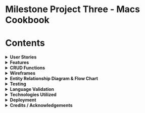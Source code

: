 # Milestone Project Three - Macs Cookbook
# Contents
<details>
<summary><b>User Stories<b></summary>

## Site ownership goals
The site was created for a fictional owner who requires a cookbook app for users to log in and share recipes for a community culinary experience.
## Visitor/User Goals
### Logged in user goals

As a logged in user, I would like to be able to contribute my own recipes to the site

As a logged in user, I would like to be able to adjust and delete the recipes I have submitted on the website at my own leisure

As a logged in user, I would like the flexibility to change my email and password when I need to

As a logged in user I would like to be able to navigate around the site structure easily and understand the layout of the site instinctively

As a logged user, I would like to be able to delete my account if I decide to leave the site at a later date

### Logged out user goals

As a logged out user, I would like to be able to access the register page to create an account and get feedback based on a successful registration

As a logged out user, I would like to be able to sign in and access the site

As a logged out user, I would like feedback on my form submissions and and confirmation of loggin out successfully

### Logged in admin goals

As an admin, I would like to be able to grant/remove admin access to trusted users on the site

As an admin, I would like to see which users currently have admin privileges on the site for a clear picture of who has access

As a admin, I would like to be able to police the site using my permissions as a way to edit/remove other users recipes if they are used inappropriately on the site.
</details>

<details>
<summary><b>Features</b></summary>

## Site wide
The implementation of a global navbar and footer to make a uniform user experience has been completed site wide
- As a logged in user I would like to be able to navigate around the site structure easily and understand the layout of the site instinctively
## Pre Login
The user experience is limited to only 2 pages before logging in, from here they can navigate to the login page or sign up page
## Home Page
On the home page, users can take the opportunity to view both their own created recipes, and also the communities additions to the site, the CRUD functionality on the home page is read only by design to ensure that the recipes of other users are protected and cannot be edited or deleted. If a user clicks on view recipe to expand this page, they can see a more in depth view of the recipe they have clicked, and if they are an administrator of the site or the owner of the recipe they will have access to edit or delete on that page.
## Account Page
In the account page the user is presented with a collapsible set of forms offering multiple functionalities
### Change Password
The user can opt to change the password in the database by supplying the app with the old password and the new request to take its place, the user is once again given a modal to confirm and guard against accidental changes. The act of supplying the old password is used as a security measure to prevent malicious intent on the site.
### Change email
In the email section of the page the user is presented with the current email address linked to the account for reference, they are given the option to change to a new email via a form and presented with a modal to confirm the selection and submit to the database. Due to the database model requiring each email to be unique, if the user requests an email already in the database it will reject the request and provide feedback to the user on the nature of the rejection.
### Delete account
The user is provided with an option to remove the account from the database after supplying the form with the email associated to their own account, the function queries the email provided with the current session user to prevent and foul play and only allow for the deletion of the logged in account.
## Recipes Page
In the recipes page, the user is able to view all recipe submissions made by themselves with the option to update the recipes and also to delete them.

Upon clicking the edit button, the user is directed to a prefilled form referencing all of the recipes current values, allowing the user to change whatever is neccessary and resubmit the form back to the database to be updated.

To ensure no accidental deletions of the recipes, a modal has been implemented requiring the user to confirm the attempt before the recipe is removed from the database
## Admin Features
On the admin page, an admin can add or remove access to admin features using the user email of the account needing the access using a simple form with a checkbox to add/remove privilege

The admin page also allows admins to view other admins on the site for clarity to protect against unwanted or unneccesary access of the privileges.

Additionally, having admin permission also lets users edit and delete recipes on the home page that they do not own to ensure compliance with site etiquette.

## Error Pages
### 404 Error
An error page was designed for a 404 error and allows the user to navigate back to the home page if logged in using a button on the page, if the user is not logged in it will direct them to the login page
### 500 Error
An error page was designed for a 500 error and allows the user to navigate back to the home page if logged in using a button on the page, if the user is not logged in it will direct them to the login page
## Features left to implement
### Forgot Password Form
A feature that can be implemented in the future would be the forgot password form, I would place this at the bottom of the login page and use the following steps to implement the feature.

- Fill email form
- Query database for email
- If it exists, connect to an API to send email and allow the user to change password using the change password function.

### If/Else statement for admins
The site was built using an if else statement regarding admins and will only display the admin page on the navigation menu if the user does have admin permissions, if a non admin user tries to access this page via the URL they will be returned home and have a message flashed on screen to inform them they are not an administrator
</details>

<details>
<summary><b>CRUD Functions</b></summary>

### Create
Sign In function
- As a logged out user, I would like to be able to sign in and access the site
- As a logged out user, I would like to be able to access the register page to create an account and get feedback based on a successful registration

Create recipe function
- As a logged in user, I would like to be able to contribute my own recipes to the site

### Read
Reads database to filter all recipes to home page

Reads database to filter current user recipe to recipes page

Reads database to filter first name to replace "Mac's Cookbook' in title

Reads database to supply email in account page

Verifies old email, password and current email before allowing changes on account page

Admins can view other admin users via the admin page
### Update
User can update recipes that is associated with their account
- As a logged in user, I would like to be able to adjust and delete the recipes I have submitted on the website at my own leisure

The user can change email addresses for the account if neccessary in the database
- As a logged in user, I would like the flexibility to change my email and password when I need t

The user can update the account password via the account page
- As a logged in user, I would like the flexibility to change my email and password when I need to

Toggle admin function
- As an admin, I would like to be able to grant/remove admin access to trusted users on the site

### Delete
The user has the option to remove/delete recipes from their account and the database

The user can delete the account from the website permanently
- As a logged user, I would like to be able to delete my account if I decide to leave the site at a later date
</details>

<details>
<summary><b>Wireframes</b></summary>

## Login
Wire frames of the login page were created to provide a positive user experience, offering clear contrasts and large font sizes with minimal clutter

![Login Desktop Wireframe](/cookbook/docs/Wireframes/Desktop/signin-desktop.png "Login Desktop Wireframe")

## Sign Up
The sign up page wireframe was created with the idea of keeping the screen clutter free and easy to read.

![Register Desktop Wireframe](/cookbook/docs/Wireframes/Desktop/signup-desktop.png "Register Desktop Wireframe")

## Home
The home wireframe was designed to allow for a display of community recipes and allow the user to browse freely for inspiration

![Home Desktop Wireframe](/cookbook/docs/Wireframes/Desktop/home-desktop.png "Home Desktop Wireframe")

## Recipes
The recipes page wireframe was designed to show the users recipes in a clear and uncluttered manner offering good contrast ratios and easy to read buttons

![Recipes Desktop Wireframe](/cookbook/docs/Wireframes/Desktop/recipes-desktop.png "Recipes Desktop Wireframe")

## Add a recipe
The add a recipe form was created with the intention of allowing the user to upload recipes in a simple manner providing the necessary information alongside verification of the submission

![Add recipes Desktop Wireframe](/cookbook/docs/Wireframes/Desktop/add-recipe-desktop.png "Add recipes Desktop Wireframe")

## Edit a recipe
The edit page was designed to be clear and concise with one form only. allowing the user to focus on the editing with minimal distractions

![Edit recipes Desktop Wireframe](/cookbook/docs/Wireframes/Desktop/edit-recipe-desktop.png "Edit recipes Desktop Wireframe")

## Account
The account page was designed to be collapsible to allow for minimal screen clutter when filling out forms in the page

![Account Desktop Wireframe](/cookbook/docs/Wireframes/Desktop/account-desktop.png "Account Desktop Wireframe")

## Admin
The admin page was designed to allow admin access on the site.

![Admin Desktop Wireframe](/cookbook/docs/Wireframes/Desktop/admin-desktop.png "Admin Desktop Wireframe")
## Expand Recipe 
The expand recipe page is active when clicking view on a recipe and queries the individual recipe for display on its own page for viewing.

![Expand recipe Desktop Wireframe](/cookbook/docs/Wireframes/Desktop/expand-recipe-desktop.png "Expand recipe Desktop Wireframe")
</details>
<details>
<summary><b>Entity Relationship Diagram & Flow Chart</b></summary>

## ERD Diagram

![ERD Diagram](/cookbook/docs/Diagrams/erd-diagram.png "ERD Diagram")

## Flow charts
### Login/Register
![Login flow chart](/cookbook/docs/Diagrams/login-chart.png "Login flow chart")

The login functionality of the site is presented to the user on page load alongside the sign up page in the navigation. The user is restricted to these pages until they are authenticated. If a user signs up to the site they are redirected on successful registration to the login page to continue the use of the site. 

### Delete Account
![Delete account flow chart](/cookbook/docs/Diagrams/delete-account-chart.png "Delete account flow chart")

The functionality regarding deleting an account begins at the account page once the user has logged in, the user must click the collapsible to show the delete account portion of the page and also confirm their intentions to delete by entering the email associated with that account. On form submission the backend queries the database using the current user ID and if the email written in the input field matched the current user email, the account is deleted.

### Email Changed
![Email changed flow chart](/cookbook/docs/Diagrams/email-changed-chart.png "Email changed flow chart")

The email change section of the site starts with displaying the users currently associated email with the site account, it then offers an input field for the user to submit a new email validated by the HTML before offering a modal to confirm the user choice. If the user clicks the modal the database will be queried and if no account is linked with the new email already, it will be assigned to the account. Otherwise feedback will be given to the user regarding the email being used.

### Password Change
![Password change flow chart](/cookbook/docs/Diagrams/password-change-chart.png "Password change flow chart")

The account page offers functionality for a password change to the user, the form required the user to confirm the current account password as verification of the intention to change the account, and also a new password to replace it. The database is then queried and if the current password matches the one in the database storage, it will be replaced by the new password.

### Add Recipe
![Add recipe flow chart](/cookbook/docs/Diagrams/add-recipe-chart.png "Add recipe flow chart")

The add recipe function is a simple form validated by HTML for the user to fill out. On submission of the form the database will commit the recipe to storage and reload the recipes page to show the new recipe as a card with the option to edit and delete.

### Edit Recipe
![Edit recipe flow chart](/cookbook/docs/Diagrams/edit-recipe-chart.png "Edit recipe flow chart")

Similar to the add recipe function the edit recipe uses the same form however targets the recipe ID passed to the function when clicking edit on a recipe card that the user owns. Users can only edit their own recipes.

### Delete Recipe
![Delete recipe flow chart](/cookbook/docs/Diagrams/delete-recipe-chart.png "Delete recipe flow chart")

The delete recipe function, much like the edit recipe is only available via the your recipes page and can only be used on a recipe that is owned by the current user, the function also has a modal to confirm deletion to prevent accidental deletes.

### Admin Toggle
The admin toggle function allows for a user to use the admin access panel to enable or disable additional permissions to users on the site, the checkbox next to the input field will (if ticked) enable permissions to the email submitted, if not checked and an email is submitted it will remove permissions. The function does not allow the user with the id of 1 to have permissions removed. 
</details>
<details>
<summary><b>Testing</b></summary>

## Wave testing
### 404
The 404 page was wave tested and reported the following.
![Wave testing 404](/cookbook/docs/testing/wave/desktop/wave-404-desktop.png "Wave testing 404")
### 500
The 500 page fed these stats back when wave tested
![Wave testing 500](/cookbook/docs/testing/wave/desktop/wave-500-desktop.png "Wave testing 500")
### Home
The home page gave the following results when ran through the wave tool
![Wave testing Home](/cookbook/docs/testing/wave/desktop/wave-home-desktop.png "Wave testing Home")
### Admin
The admin page reported the following results when using the wave tool.
![Wave testing Admin](/cookbook/docs/testing/wave/desktop/wave-admin-desktop.png "Wave testing Admin")
### Account
The account page was also waved, and returned these results
![Wave testing Account](/cookbook/docs/testing/wave/desktop/wave-account-desktop.png "Wave testing Account")
### Add Recipe
The add a recipe page returned the following
![Wave testing Add Recipe](/cookbook/docs/testing/wave/desktop/wave-add-recipe-desktop.png "Wave testing Add Recipe")
### Edit Recipe
The edit recipe page returned these results when waved
![Wave testing Edit Recipe](/cookbook/docs/testing/wave/desktop/wave-edit-recipe-desktop.png "Wave testing Edit Recipe")
### Recipes
The recipe page was waved and gave the below stats
![Wave testing Recipes](/cookbook/docs/testing/wave/desktop/wave-recipes-desktop.png "Wave testing Recipes")
### Sign up
The sign-up page also was ran through the tool, here are the results
![Wave testing Sign up](/cookbook/docs/testing/wave/desktop/wave-signup-desktop.png "Wave testing Sign up")
### Login
The login page returned the following results
![Wave testing Login](/cookbook/docs/testing/wave/desktop/wave-login-desktop.png "Wave testing Login")

## Lighthouse Testing
### Home
The website, in addition to using the wave tool was assessed using the Lighthouse technology of Google chrome, when using that technology on the home page it gave these stats.
![Lighthouse testing Home](/cookbook/docs/testing/lighthouse/home-lighthouse.png "Lighthouse testing Home")
### Admin
The admin page related the below stats when using the tool.
![Lighthouse testing Admin](/cookbook/docs/testing/lighthouse/admin-lighthouse.png "Lighthouse testing Admin")
### Account
the account page was also put in to lighthouse and returned these values.
![Lighthouse testing Account](/cookbook/docs/testing/lighthouse/account-lighthouse.png "Lighthouse testing Account")
### Add Recipe
When using Lighthouse on the add recipe page, it returns this analysis.
![Lighthouse testing Add Recipe](/cookbook/docs/testing/lighthouse/add-recipe-lighthouse.png "Lighthouse testing Add Recipe")
### Edit Recipe
The edit recipe page analysis from lighthouse is as follows.
![Lighthouse testing Edit Recipe](/cookbook/docs/testing/lighthouse/edit-recipe-lighthouse.png "Lighthouse testing Edit Recipe")
### Recipes
When assessing the recipes page in lighthouse, it returns these values.
![Lighthouse testing Recipes](/cookbook/docs/testing/lighthouse/recipes-lighthouse.png "Lighthouse testing Recipes")
### Sign up
The sign-up page was also assessed, the report purported the following. The page unfortunately did not return as high a score as the others majoritively due to unused JavaScript. These scripts are inherited from the base template as initializes site wide.
![Lighthouse testing Sign up](/cookbook/docs/testing/lighthouse/signup-lighthouse.png "Lighthouse testing Sign up")
### Login
The login page was also assessed and returned the following, again this page was negatively impacted during these tests by loading unused JavaScript on the page as a result of inheriting from the base template.
![Lighthouse testing Login](/cookbook/docs/testing/lighthouse/login-lighthouse.png "Lighthouse testing Login")
## Functional Testing
### Bugs

</details>
<details>
<summary>Language Validation</summary>
## HTML
The html parts of the website have been ran through validation software to ensure compliance with HTML standards on the web. You can see the reports below.
## CSS
The stylesheets were assessed using jigsaw to analyse CSS compliance with standard practises and returned the following.
## JavaScript/jQuery
The JavaScript/JQuery initialisation code was assessed using JSLint and returned the following.
## Python
The python code was ran through the validation software to ensure it is pep8 compliant and returned the following.
</details>
<details>
<summary><b>Technologies Utilized</b></summary>

# Technologies Utilised
## HTML
HTML5 Was used to create the front end skeleton of the website, semantic HTML in the form of Head, Nav, Main and Footer tags were used to create appropriate structure.
## CSS
Custom CSS styles were utilised to resize and reposition some elements on the site in order to maximise the user experience.
### Materialize Framework
The Materialize Framework was used in order to allow for easy to put together structures and fast styles to create a better user experience for the user.
## JavaScript/JQuery
### Materialize Framework
The Materialize Framework was also used in the form of JQuery to initialize some of the components used from the framework such as carousels and collapsible menus
## Python
### Flask Framework
The Flask Framework was used to create and initialise the app in order to run the server and to navigate through the site using routing and login functionality.
### Jinja Templating
Jinja Templating was used alongside Flask modules in order to create Python implementation in the html files rendered by the app
## External utility
### Font Awesome
Font Awesome was used to generate icons for the website and to style the links in a more reader friendly fashion

</details>
<details>
<summary><b>Deployment</b></summary>

## GitHub version control

The site was created using the template provided by code institute regarding milestone project 3. The code was written in gitpod and pushed using the gitpod source control option on the side bar of the application.

### Github Pages
- Adding it to Github Pages
- To create the live link for the site, github pages was used in the following way.
- Navigate to settings
- Click on the Pages tab
- Select the branch "main"
- This will generate the link to the live site when created.
- Click Save

### Cloning
- Select the github repository to clone.
- Click on the code button to access the dropdown menu.
- Download the file then open with IDE or copy Git URL from the HTTPS dialogue box.
- Open the console window in the IDE of your choice.
- Use the 'git clone' command inside the terminal and follow the command with the url you wish to clone.
- A clone of the project will be created locally on your machine.

## Deployment to Heroku

</details>

<details>
<summary><b>Credits / Acknowledgements</b></summary>

## Books
During the creation of this site I used the book "Building Web Apps with Python and Flask" by Malhar Lathkar for help troubleshooting and general tips on creating the site

## Code
Code written inside the files was written by myself solely with the exception of components and javascript to utilize the respective components, in which I gained the structure through the materialize framework was used.

Site made for educational purposes only for assessment by Code Institute

